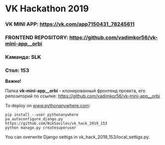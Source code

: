 # VK Hackathon 2019
### VK MINI APP: https://vk.com/app7150431_78245611
### FRONTEND REPOSITORY: https://github.com/vadimkor56/vk-mini-app__orbi
### Каманда: SLK
### Cтол: 153 

**Важно!**

Папка **vk-mini-app__orbi** - клонированный фронтенд проекта, его репозиторий по ссылке: https://github.com/vadimkor56/vk-mini-app__orbi

To deploy on www.pythonanywhere.com:

```
pip install --user pythonanywhere
pa_autoconfigure_django.py https://github.com/NikSavilov/vk_hack_2019_153
python manage.py createsuperuser
```

You can overwrite Django settigs in vk_hack_2019_153/local_settigs.py.
